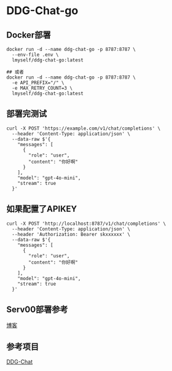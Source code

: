 # DDG-Chat-go

## Docker部署
```
docker run -d --name ddg-chat-go -p 8787:8787 \
  --env-file .env \
  lmyself/ddg-chat-go:latest

## 或者
docker run -d --name ddg-chat-go -p 8787:8787 \
  -e API_PREFIX="/" \
  -e MAX_RETRY_COUNT=3 \
  lmyself/ddg-chat-go:latest

```
## 部署完测试
```
curl -X POST 'https://example.com/v1/chat/completions' \
  --header 'Content-Type: application/json' \
  --data-raw $'{
    "messages": [
      {
        "role": "user",
        "content": "你好啊"
      }
    ],
    "model": "gpt-4o-mini",
    "stream": true
  }'
```
## 如果配置了APIKEY
```
curl -X POST 'http://localhost:8787/v1/chat/completions' \
  --header 'Content-Type: application/json' \
  --header 'Authorization: Bearer skxxxxxx' \
  --data-raw $'{
    "messages": [
      {
        "role": "user",
        "content": "你好啊"
      }
    ],
    "model": "gpt-4o-mini",
    "stream": true
  }'
```

## Serv00部署参考
[博客](https://blog.lmyself.top/article/6a1de94b-6aee-4556-87f8-0793ca98fe71)

## 参考项目
[DDG-Chat](https://github.com/leafmoes/DDG-Chat)

